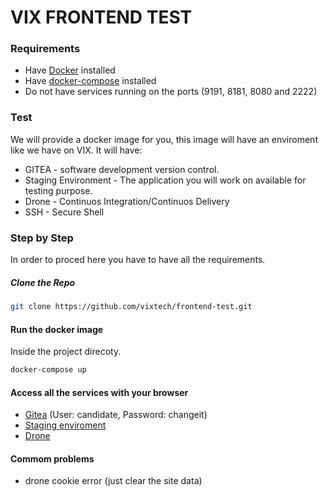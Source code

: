 # VIX FRONTEND TEST

### Requirements
- Have [Docker](https://docs.docker.com/engine/install/) installed
- Have [docker-compose](https://docs.docker.com/compose/install/) installed
- Do not have services running on the ports (9191, 8181, 8080 and 2222)

### Test

We will provide a docker image for you, this image will have an enviroment like we have on VIX. It will have:

- GITEA - software development version control.
- Staging Environment - The application you will work on available for testing purpose.
- Drone - Continuos Integration/Continuos Delivery
- SSH - Secure Shell 

### Step by Step

In order to proced here you have to have all the requirements.

##### Clone the Repo

```bash
git clone https://github.com/vixtech/frontend-test.git
```

#### Run the docker image

Inside the project direcoty.
```bash
docker-compose up
```

#### Access all the services with your browser

- [Gitea](http://localhost:9191) (User: candidate, Password: changeit)
- [Staging enviroment](http://localhost:8181)
- [Drone](http://localhost:8080)

#### Commom problems
- drone cookie error (just clear the site data)